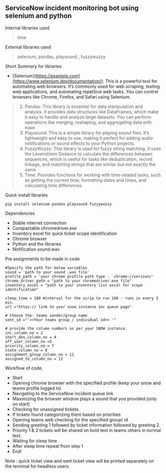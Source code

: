 ServiceNow incident monitoring bot using selenium and python
------------------------------------------------------------
Internal libraries used 

  >time

External libraries used

  >selenium, pandas, playsound , fuzzywuzzy

Short Summary for libraries
* [Selenium](https://example.com](https://www.selenium.dev/documentation/): This is a powerful tool for automating web browsers. It’s commonly used for web scraping, testing web applications, and automating repetitive web tasks. 	You can control browsers like Chrome, Firefox, and Safari using Selenium.
>2. Pandas: This library is essential for data manipulation and analysis. It provides data structures like DataFrames, which make it easy to handle and analyze large 	datasets. You can perform operations like merging, reshaping, and aggregating data with ease.
>3. Playsound: This is a simple library for playing sound files. It’s lightweight and easy to use, making it perfect for adding audio notifications or sound effects to 	your Python projects.
>4. FuzzyWuzzy: This library is used for fuzzy string matching. It uses the Levenshtein Distance to calculate the differences between sequences, which is useful for 	tasks like deduplication, record linkage, and matching strings that are similar but not exactly the same
>5. Time: Provides functions for working with time-related tasks, such as getting the current time, formatting dates and times, and calculating time differences.


Quick install libraries 

	pip install selenium pandas playsound fuzzywuzzy

Dependencies
  
- Stable internet connection
- Compactable chromedriver.exe
- Inventory excel for quick ticket scope identification
- Chrome browser
- Python and the libraries
- Notification sound.wav 

Pre assignments to be made in code

	#Specify the path for below variables
	sound = 'path to your sound .wav file'
	profile_path = 'your chrome profile path type -  chrome://version/'
	chrome_driver_path = "path to your chromedriver.exe file"
	inventory_excel = "path to your inventory list excel for scope identification"

	sleep_time = 180 #interval for the scrip to run 180 - runs in every 3 min.
	url ="https:// link to your snow instance inc queue page"

	# Choose the- teams sender/group name
	sent_id ="'>>Your teams group / individual id<< '"

	# provide the column numbers as per your SNOW instance.
	inc_column_no = 2
	short_des_column_no = 4
	aff_user_column_no =5
	priority_column_no = 7
	state_column_no = 8
	assignment_group_column_no = 11
	assigned_to_column_no = 12

Workflow of code.

-  Start
-  Opening chrome browser with the specified profile (keep your snow and teams profile logged in)
-  Navigating to the ServiceNow incident queue link
-  Maximizing the browser window plays a sound that you provided.(only on start)
-  Checking for unassigned tickets.
-  If tickets found categorizing them based on priorities
-  Opening teams web checking for the specified group/ id 
-  Sending greeting 1 followed by ticket information followed by greeting 2.
-  Priority 1 & 2 tickets will be shared on bold text in teams others in normal text.
-  Waiting for sleep time 
-  After sleep time repeat from step 1
-  End!

Note : quick ticket view and sent ticket view will be printed separately on the terminal for headless users.
